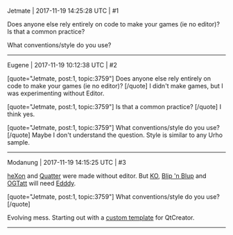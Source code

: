 Jetmate | 2017-11-19 14:25:28 UTC | #1

Does anyone else rely entirely on code to make your games (ie no editor)? Is that a common practice?

What conventions/style do you use?

-------------------------

Eugene | 2017-11-19 10:12:38 UTC | #2

[quote="Jetmate, post:1, topic:3759"]
Does anyone else rely entirely on code to make your games (ie no editor)?
[/quote]
I didn't make games, but I was experimenting without Editor.

[quote="Jetmate, post:1, topic:3759"]
Is that a common practice?
[/quote]
I think yes.

[quote="Jetmate, post:1, topic:3759"]
What conventions/style do you use?
[/quote]
Maybe I don't understand the question. Style is similar to any Urho sample.

-------------------------

Modanung | 2017-11-19 14:15:25 UTC | #3

[heXon](https://github.com/LucKeyProductions/heXon/) and [Quatter](https://github.com/LucKeyProductions/Quatter/) were made without editor.
But [KO](https://github.com/LucKeyProductions/KO/), [Blip 'n Blup](https://github.com/LucKeyProductions/BlipNBlup/) and [OGTatt](https://github.com/LucKeyProductions/OGTatt/) will need [Edddy](https://github.com/LucKeyProductions/Edddy/).

[quote="Jetmate, post:1, topic:3759"]
What conventions/style do you use?
[/quote]

Evolving mess. Starting out with a [custom template](https://github.com/LucKeyProductions/QtCreatorUrho3DWizards) for QtCreator.

-------------------------

